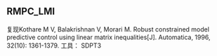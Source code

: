 ## RMPC_LMI 
复现Kothare M V, Balakrishnan V, Morari M. Robust constrained model predictive control using linear matrix inequalities[J]. Automatica, 1996, 32(10): 1361-1379.
工具： SDPT3

